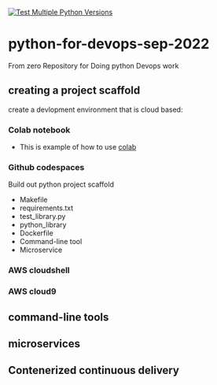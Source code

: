 [![Test Multiple Python Versions](https://github.com/sainathmitalakar/python-for-devops-sep-2022/actions/workflows/main.yml/badge.svg)](https://github.com/sainathmitalakar/python-for-devops-sep-2022/actions/workflows/main.yml)
# python-for-devops-sep-2022
From zero Repository for Doing python Devops work

## creating a project scaffold

create a devlopment environment that is cloud based:
### Colab notebook

 * This is example of how to use [colab](https://github.com/sainathmitalakar/python-for-devops-sep-2022/blob/42494994082bf7facd27ad696071079f2be60151/getting_started_with_python.ipynb)
 
### Github codespaces

Build out python project scaffold

* Makefile
* requirements.txt
* test_library.py
* python_library
* Dockerfile
* Command-line tool
* Microservice

### AWS cloudshell
### AWS cloud9

## command-line tools

## microservices

## Contenerized continuous delivery

